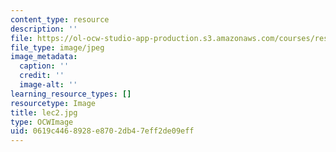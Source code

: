 ```yaml
---
content_type: resource
description: ''
file: https://ol-ocw-studio-app-production.s3.amazonaws.com/courses/res-18-005-highlights-of-calculus-spring-2010/0619c4468928e8702db47eff2de09eff_lec2.jpg
file_type: image/jpeg
image_metadata:
  caption: ''
  credit: ''
  image-alt: ''
learning_resource_types: []
resourcetype: Image
title: lec2.jpg
type: OCWImage
uid: 0619c446-8928-e870-2db4-7eff2de09eff
---
```

